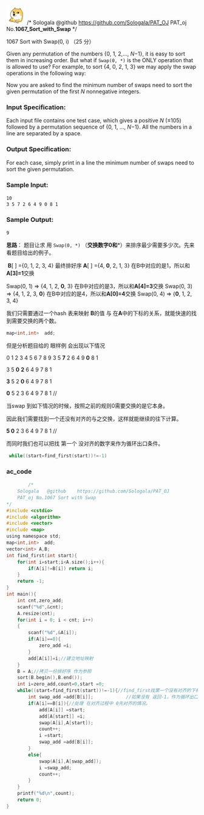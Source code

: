 ![](https://github.com/Sologala/SomeThings/blob/master/face.jpg?raw=true)
/*
    Sologala   @github    https://github.com/Sologala/PAT_OJ
    PAT_oj No.**1067_Sort_with_Swap**
*/

1067 Sort with Swap(0, i) （25 分）

Given any permutation of the numbers {0, 1, 2,..., *N*−1}, it is easy to sort them in increasing order. But what if `Swap(0, *)` is the ONLY operation that is allowed to use? For example, to sort {4, 0, 2, 1, 3} we may apply the swap operations in the following way:

Now you are asked to find the minimum number of swaps need to sort the given permutation of the first *N* nonnegative integers.

### Input Specification:

Each input file contains one test case, which gives a positive *N* (≤105) followed by a permutation sequence of {0, 1, ..., *N*−1}. All the numbers in a line are separated by a space.

### Output Specification:

For each case, simply print in a line the minimum number of swaps need to sort the given permutation.

### Sample Input:

```in
10
3 5 7 2 6 4 9 0 8 1
```

### Sample Output:

```out
9
```

**思路**：	题目让求 用 `Swap(0, *)`  （**交换数字0和***）来排序最少需要多少次。先来看题目给出的例子。

​		**B**[ ] ={0, 1, 2, 3, 4}  最终排好序
​		**A**[ ] ={4, **0**, 2, 1, 3} 在B中对应的是1，所以和**A[3]=1**交换

Swap(0, 1) => {4, 1, 2, **0**, 3} 在B中对应的是3，所以和**A[4]=3**交换
Swap(0, 3) => {4, 1, 2, 3, **0**} 在B中对应的是4，所以和**A[0]=4**交换
Swap(0, 4) => {**0**, 1, 2, 3, 4}

 我们只需要通过一个hash 表来映射 **B**的值 与 在**A**中的下标的关系，就能快速的找到需要交换的两个数。

```c
map<int,int>  add;
```

 但是分析题目给的 眼样例 会出现以下情况

0 1 2 3 4 5 6 7 8 9
3 5 **7** 2 6 4 9 **0** 8 1

3 5 **0** **2** 6 4 9 7 8 1

**3** 5 2 **0** 6 4 9 7 8 1

**0** 5 2 3 6 4 9 7 8 1 //

当swap 到如下情况的时候，按照之前的规则0需要交换的是它本身。

因此我们需要找到一个还没有对齐的与之交换，这样就能继续的往下计算。

**5 0** 2 3 6 4 9 7 8 1 //

而同时我们也可以把找 第一个 没对齐的数字来作为循环出口条件。

```c
 while((start=find_first(start))!=-1)
```

### ac_code

```c
        /*
    Sologala   @github    https://github.com/Sologala/PAT_OJ
    PAT_oj No.1067 Sort with Swap
*/
#include <cstdio>
#include <algorithm>
#include <vector>
#include <map>
using namespace std;
map<int,int>  add;
vector<int> A,B;
int find_first(int start){
    for(int i=start;i<A.size();i++){
        if(A[i]!=B[i]) return i;
    }
    return -1;
}
int main(){
    int cnt,zero_add;
    scanf("%d",&cnt);
    A.resize(cnt);
    for(int i = 0; i < cnt; i++)
    {
        scanf("%d",&A[i]);
        if(A[i]==0){
            zero_add =i;
        }
        add[A[i]]=i;//建立地址映射
    }
    B = A;//拷贝一份排好序 作为参照
    sort(B.begin(),B.end());
    int i=zero_add,count=0,start =0;
    while((start=find_first(start))!=-1){//find_first找第一个没有对齐的下标
        int swap_add =add[B[i]];            //如果没有 返回-1，作为循环出口
        if(A[i]==B[i]){//处理 在对齐过程中 0先对齐的情况。
            add[A[i]] =start;
            add[A[start]] =i;
            swap(A[i],A[start]);
            count++;
            i =start;
            swap_add =add[B[i]];
        }
        else{
            swap(A[i],A[swap_add]); 
            i =swap_add;
            count++;
        }
    }
    printf("%d\n",count);
    return 0;
}   
```
